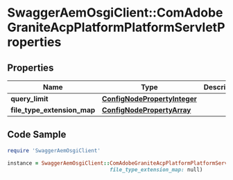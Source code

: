 # SwaggerAemOsgiClient::ComAdobeGraniteAcpPlatformPlatformServletProperties

## Properties

Name | Type | Description | Notes
------------ | ------------- | ------------- | -------------
**query_limit** | [**ConfigNodePropertyInteger**](ConfigNodePropertyInteger.md) |  | [optional] 
**file_type_extension_map** | [**ConfigNodePropertyArray**](ConfigNodePropertyArray.md) |  | [optional] 

## Code Sample

```ruby
require 'SwaggerAemOsgiClient'

instance = SwaggerAemOsgiClient::ComAdobeGraniteAcpPlatformPlatformServletProperties.new(query_limit: null,
                                 file_type_extension_map: null)
```


